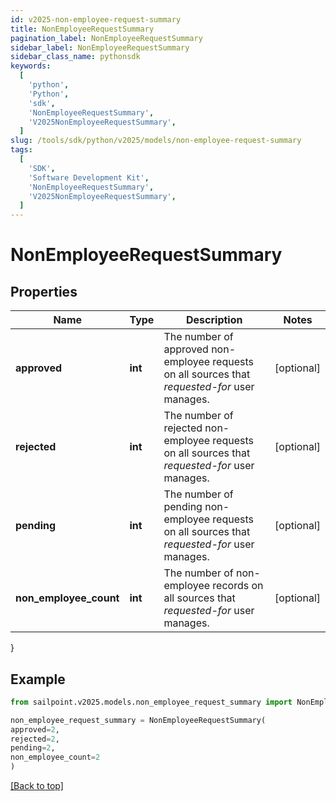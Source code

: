 ```yaml
---
id: v2025-non-employee-request-summary
title: NonEmployeeRequestSummary
pagination_label: NonEmployeeRequestSummary
sidebar_label: NonEmployeeRequestSummary
sidebar_class_name: pythonsdk
keywords:
  [
    'python',
    'Python',
    'sdk',
    'NonEmployeeRequestSummary',
    'V2025NonEmployeeRequestSummary',
  ]
slug: /tools/sdk/python/v2025/models/non-employee-request-summary
tags:
  [
    'SDK',
    'Software Development Kit',
    'NonEmployeeRequestSummary',
    'V2025NonEmployeeRequestSummary',
  ]
---
```


# NonEmployeeRequestSummary

## Properties

| Name | Type | Description | Notes |
| --- | --- | --- | --- |
| **approved** | **int** | The number of approved non-employee requests on all sources that _requested-for_ user manages. | [optional] |
| **rejected** | **int** | The number of rejected non-employee requests on all sources that _requested-for_ user manages. | [optional] |
| **pending** | **int** | The number of pending non-employee requests on all sources that _requested-for_ user manages. | [optional] |
| **non_employee_count** | **int** | The number of non-employee records on all sources that _requested-for_ user manages. | [optional] |

}

## Example

```python
from sailpoint.v2025.models.non_employee_request_summary import NonEmployeeRequestSummary

non_employee_request_summary = NonEmployeeRequestSummary(
approved=2,
rejected=2,
pending=2,
non_employee_count=2
)

```

[[Back to top]](#)
